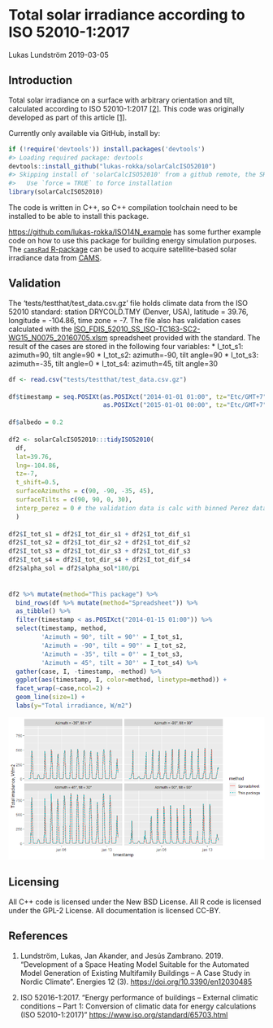 Total solar irradiance according to ISO 52010-1:2017
================
Lukas Lundström
2019-03-05

## Introduction

Total solar irradiance on a surface with arbitrary orientation and tilt,
calculated according to ISO 52010-1:2017
[\[2\]](https://www.iso.org/standard/65703.html "Energy performance of buildings -- External climatic conditions -- Part 1: Conversion of climatic data for energy calculations (ISO 52010-1:2017).").
This code was originally developed as part of this article
[\[1\]](https://doi.org/10.3390/en12030485 "Lundström, Lukas, Jan Akander, and Jesús Zambrano. 2019. Development of a Space Heating Model Suitable for the Automated Model Generation of Existing Multifamily Buildings -- A Case Study in Nordic Climate. Energies 12 (3).").

Currently only available via GitHub, install by:

``` r
if (!require('devtools')) install.packages('devtools')
#> Loading required package: devtools
devtools::install_github("lukas-rokka/solarCalcISO52010")
#> Skipping install of 'solarCalcISO52010' from a github remote, the SHA1 (7b4b54fb) has not changed since last install.
#>   Use `force = TRUE` to force installation
library(solarCalcISO52010)
```

The code is written in C++, so C++ compilation toolchain need to be
installed to be able to install this package.

<https://github.com/lukas-rokka/ISO14N_example> has some further example
code on how to use this package for building energy simulation purposes.
The [`camsRad` R-package](https://github.com/ropensci/camsRad) can be
used to acquire satellite-based solar irradiance data from
[CAMS](http://www.soda-pro.com/web-services/radiation/cams-radiation-service).

## Validation

The ‘tests/testthat/test\_data.csv.gz’ file holds climate data from the
ISO 52010 standard: station DRYCOLD.TMY (Denver, USA), latitude = 39.76,
longitude = -104.86, time zone = -7. The file also has validation cases
calculated with the
[ISO\_FDIS\_52010\_SS\_ISO-TC163-SC2-WG15\_N0075\_20160705.xlsm](https://epb.center/support/resources/spreadsheets)
spreadsheet provided with the standard. The result of the cases are
stored in the following four variables: \* I\_tot\_s1: azimuth=90, tilt
angle=90 \* I\_tot\_s2: azimuth=-90, tilt angle=90 \* I\_tot\_s3:
azimuth=-35, tilt angle=0 \* I\_tot\_s4: azimuth=45, tilt angle=30

``` r
df <- read.csv("tests/testthat/test_data.csv.gz")

df$timestamp = seq.POSIXt(as.POSIXct("2014-01-01 01:00", tz="Etc/GMT+7"), 
                          as.POSIXct("2015-01-01 00:00", tz="Etc/GMT+7"), by="hour")

df$albedo = 0.2

df2 <- solarCalcISO52010:::tidyISO52010(
  df, 
  lat=39.76, 
  lng=-104.86, 
  tz=-7, 
  t_shift=0.5, 
  surfaceAzimuths = c(90, -90, -35, 45), 
  surfaceTilts = c(90, 90, 0, 30),
  interp_perez = 0 # the validation data is calc with binned Perez data
  ) 

df2$I_tot_s1 = df2$I_tot_dir_s1 + df2$I_tot_dif_s1
df2$I_tot_s2 = df2$I_tot_dir_s2 + df2$I_tot_dif_s2
df2$I_tot_s3 = df2$I_tot_dir_s3 + df2$I_tot_dif_s3
df2$I_tot_s4 = df2$I_tot_dir_s4 + df2$I_tot_dif_s4
df2$alpha_sol = df2$alpha_sol*180/pi


df2 %>% mutate(method="This package") %>% 
  bind_rows(df %>% mutate(method="Spreadsheet")) %>% 
  as_tibble() %>% 
  filter(timestamp < as.POSIXct("2014-01-15 01:00")) %>% 
  select(timestamp, method, 
         'Azimuth = 90°, tilt = 90°' = I_tot_s1, 
         'Azimuth = -90°, tilt = 90°' = I_tot_s2, 
         'Azimuth = -35°, tilt = 0°' = I_tot_s3, 
         'Azimuth = 45°, tilt = 30°' = I_tot_s4) %>%
  gather(case, I, -timestamp, -method) %>%
  ggplot(aes(timestamp, I, color=method, linetype=method)) + 
  facet_wrap(~case,ncol=2) +
  geom_line(size=1) +
  labs(y="Total irradiance, W/m2")
```

![](inst/img/README-unnamed-chunk-3-1.png)<!-- -->

## Licensing

All C++ code is licensed under the New BSD License. All R code is
licensed under the GPL-2 License. All documentation is licensed CC-BY.

## References

1.  Lundström, Lukas, Jan Akander, and Jesús Zambrano. 2019.
    “Development of a Space Heating Model Suitable for the Automated
    Model Generation of Existing Multifamily Buildings – A Case Study in
    Nordic Climate”. Energies 12 (3).
    <https://doi.org/10.3390/en12030485>

2.  ISO 52016-1:2017. “Energy performance of buildings – External
    climatic conditions – Part 1: Conversion of climatic data for energy
    calculations (ISO 52010-1:2017)”
    <https://www.iso.org/standard/65703.html>
